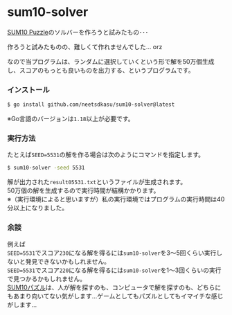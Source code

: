 # sum10-solver

[SUM10 Puzzle](https://neetsdkasu.github.io/game/sum10/index.html)のソルバーを作ろうと試みたもの･･･


作ろうと試みたものの、難しくて作れませんでした… orz  

なので当プログラムは、ランダムに選択していくという形で解を50万個生成し、スコアのもっとも良いものを出力する、というプログラムです。  

### インストール

```bash
$ go install github.com/neetsdkasu/sum10-solver@latest
```
※Go言語のバージョンは`1.18`以上が必要です。  


### 実行方法

たとえば`SEED=5531`の解を作る場合は次のようにコマンドを指定します。    
```bash
$ sum10-solver -seed 5531
```
解が出力された`result05531.txt`というファイルが生成されます。   
50万個の解を生成するので実行時間が結構かかります。  
※（実行環境によると思いますが）私の実行環境ではプログラムの実行時間は40分以上になりました。   



### 余談

例えば  
`SEED=5531`でスコア`230`になる解を得るには`sum10-solver`を3～5回くらい実行しないと発見できないかもしれません。  
`SEED=5531`でスコア`220`になる解を得るには`sum10-solver`を1～3回くらいの実行で見つかるかもしれません。  
[SUM10パズル](https://neetsdkasu.github.io/game/sum10/index.html)は、人が解を探すのも、コンピュータで解を探すのも、どちらにもあまり向いてない気がします…ゲームとしてもパズルとしてもイマイチな感じがします…  



